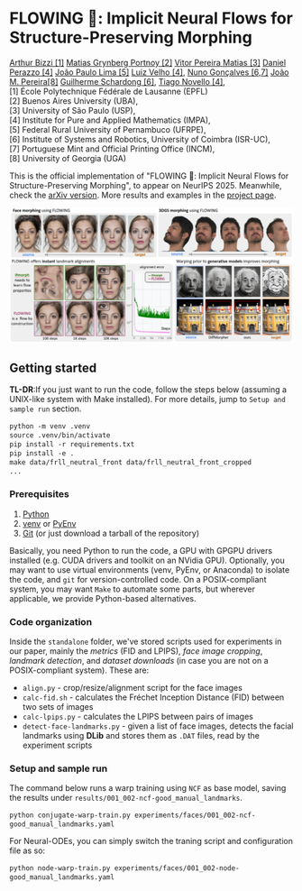 # FLOWING 🌊: Implicit Neural Flows for Structure-Preserving Morphing
[Arthur Bizzi [1]]()
[Matias Grynberg Portnoy [2]](https://www.linkedin.com/in/mgp123)
[Vitor Pereira Matias [3]]()
[Daniel Perazzo [4]](https://www.linkedin.com/in/daniel-perazzo-85a0a3175)
[João Paulo Lima [5]](https://jpsml.github.io)
[Luiz Velho [4]](https://lvelho.impa.br/),
[Nuno Gonçalves [6,7]](https://home.deec.uc.pt/~nunogon/)
[João M. Pereira[8]](https://joaompereira.github.io/)
[Guilherme Schardong [6]](https://schardong.github.io/),
[Tiago Novello [4]](https://sites.google.com/site/tiagonovellodebrito),
<br>
[1] École Polytechnique Fédérale de Lausanne (EPFL)
<br>
[2] Buenos Aires University (UBA),
<br>
[3] University of São Paulo (USP),
<br>
[4] Institute for Pure and Applied Mathematics (IMPA),
<br>
[5] Federal Rural University of Pernambuco (UFRPE),
<br>
[6] Institute of Systems and Robotics, University of Coimbra (ISR-UC),
<br>
[7] Portuguese Mint and Official Printing Office (INCM),
<br>
[8] University of Georgia (UGA)

This is the official implementation of "FLOWING 🌊: Implicit Neural Flows for Structure-Preserving Morphing", to appear on NeurIPS 2025. Meanwhile, check the [arXiv version](https://arxiv.org/). More results and examples in the [project page](https://schardong.github.io/flowing).

![Overview of our method](docs/assets/overview.png)

## Getting started

**TL-DR**:If you just want to run the code, follow the steps below (assuming a UNIX-like system with Make installed). For more details, jump to `Setup and sample run` section.

```{sh}
python -m venv .venv
source .venv/bin/activate
pip install -r requirements.txt
pip install -e .
make data/frll_neutral_front data/frll_neutral_front_cropped
...
```

### Prerequisites
1. [Python](https://www.python.org/)
2. [venv](https://docs.python.org/3/library/venv.html) or [PyEnv](https://github.com/pyenv/pyenv)
3. [Git](https://git-scm.com/download) (or just download a tarball of the repository)

Basically, you need Python to run the code, a GPU with GPGPU drivers installed (e.g. CUDA drivers and toolkit on an NVidia GPU). Optionally, you may want to use virtual environments (venv, PyEnv, or Anaconda) to isolate the code, and `git` for version-controlled code. On a POSIX-compliant system, you may want `Make` to automate some parts, but wherever applicable, we provide Python-based alternatives.

### Code organization
Inside the `standalone` folder, we've stored scripts used for experiments in our paper, mainly the *metrics* (FID and LPIPS), *face image cropping*, *landmark detection*, and *dataset downloads* (in case you are not on a POSIX-compliant system). These are:
* `align.py` - crop/resize/alignment script for the face images
* `calc-fid.sh` - calculates the Fréchet Inception Distance (FID) between two sets of images
* `calc-lpips.py` - calculates the LPIPS between pairs of images
* `detect-face-landmarks.py` - given a list of face images, detects the facial landmarks using **DLib** and stores them as `.DAT` files, read by the experiment scripts

### Setup and sample run

The command below runs a warp training using `NCF` as base model, saving the results under `results/001_002-ncf-good_manual_landmarks`.
```{sh}
python conjugate-warp-train.py experiments/faces/001_002-ncf-good_manual_landmarks.yaml
```

For Neural-ODEs, you can simply switch the traning script and configuration file as so:
```{sh}
python node-warp-train.py experiments/faces/001_002-node-good_manual_landmarks.yaml
```
